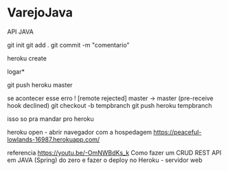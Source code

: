# VarejoJava
API JAVA 


git init
git add .
git commit -m "comentario"

heroku create

logar*

git push heroku master

se acontecer esse erro
! [remote rejected] master -> master (pre-receive hook declined)
git checkout -b tempbranch
git push heroku tempbranch


isso so pra mandar pro heroku

heroku open  - abrir navegador com a hospedagem
https://peaceful-lowlands-16987.herokuapp.com/

referencia
https://youtu.be/-OmNWBdKs_k
Como fazer um CRUD REST API em JAVA (Spring) do zero e fazer o deploy no Heroku - servidor web
